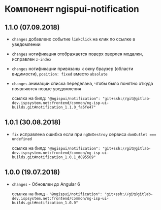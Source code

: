 # Компонент ngispui-notification

## 1.1.0 (07.09.2018)
- `changes` добавлено событие `linkClick` на клик по ссылке в уведомлении
- `changes` нотификация отображается поверх оверлея модалки, исправлен `z-index`
- `changes` нотификации привязаны к окну браузер (области видимости), `position: fixed` вместо `absolute`
- `changes` анимации списка переделана, чтобы было понятно откуда появляются новые уведомления

  ссылка на билд: `"@ngispui/notification": "git+ssh://git@gitlab-dev.ispsystem.net:frontend/common/ng-isp-ui-builds.git#notification_1.1.0_fa5fe47"`

## 1.0.1 (30.08.2018)
- `fix` исправлена ошибка если при `ngOnDestroy` сервиса `domOutlet === undefined`

  ссылка на билд: `"@ngispui/notification": "git+ssh://git@gitlab-dev.ispsystem.net:frontend/common/ng-isp-ui-builds.git#notification_1.0.1_d895569"`

## 1.0.0 (19.07.2018)
- `changes` - Обновлен до Angular 6

  ссылка на билд - `"@ngispui/notification": "git+ssh://git@gitlab-dev.ispsystem.net:frontend/common/ng-isp-ui-builds.git#notification_1.0.0"`
